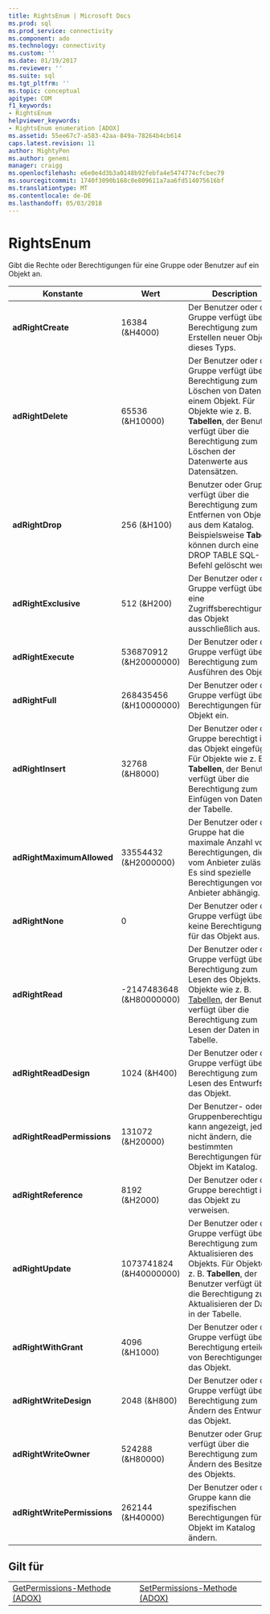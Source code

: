 ```yaml
---
title: RightsEnum | Microsoft Docs
ms.prod: sql
ms.prod_service: connectivity
ms.component: ado
ms.technology: connectivity
ms.custom: ''
ms.date: 01/19/2017
ms.reviewer: ''
ms.suite: sql
ms.tgt_pltfrm: ''
ms.topic: conceptual
apitype: COM
f1_keywords:
- RightsEnum
helpviewer_keywords:
- RightsEnum enumeration [ADOX]
ms.assetid: 55ee67c7-a583-42aa-849a-78264b4cb614
caps.latest.revision: 11
author: MightyPen
ms.author: genemi
manager: craigg
ms.openlocfilehash: e6e0e4d3b3a0148b92febfa4e5474774cfcbec79
ms.sourcegitcommit: 1740f3090b168c0e809611a7aa6fd514075616bf
ms.translationtype: MT
ms.contentlocale: de-DE
ms.lasthandoff: 05/03/2018
---
```

# <a name="rightsenum"></a>RightsEnum
Gibt die Rechte oder Berechtigungen für eine Gruppe oder Benutzer auf ein Objekt an.  
  
|Konstante|Wert|Description|  
|--------------|-----------|-----------------|  
|**adRightCreate**|16384 (&H4000)|Der Benutzer oder die Gruppe verfügt über die Berechtigung zum Erstellen neuer Objekte dieses Typs.|  
|**adRightDelete**|65536 (&H10000)|Der Benutzer oder die Gruppe verfügt über die Berechtigung zum Löschen von Daten aus einem Objekt. Für Objekte wie z. B. **Tabellen**, der Benutzer verfügt über die Berechtigung zum Löschen der Datenwerte aus Datensätzen.|  
|**adRightDrop**|256 (&H100)|Benutzer oder Gruppe verfügt über die Berechtigung zum Entfernen von Objekten aus dem Katalog. Beispielsweise **Tabellen** können durch eine DROP TABLE SQL-Befehl gelöscht werden.|  
|**adRightExclusive**|512 (&H200)|Der Benutzer oder die Gruppe verfügt über eine Zugriffsberechtigung für das Objekt ausschließlich aus.|  
|**adRightExecute**|536870912 (&H20000000)|Der Benutzer oder die Gruppe verfügt über die Berechtigung zum Ausführen des Objekts.|  
|**adRightFull**|268435456 (&H10000000)|Der Benutzer oder die Gruppe verfügt über alle Berechtigungen für das Objekt ein.|  
|**adRightInsert**|32768 (&H8000)|Der Benutzer oder die Gruppe berechtigt ist, das Objekt eingefügt. Für Objekte wie z. B. **Tabellen**, der Benutzer verfügt über die Berechtigung zum Einfügen von Daten in der Tabelle.|  
|**adRightMaximumAllowed**|33554432 (&H2000000)|Der Benutzer oder die Gruppe hat die maximale Anzahl von Berechtigungen, die vom Anbieter zulässig. Es sind spezielle Berechtigungen vom Anbieter abhängig.|  
|**adRightNone**|0|Der Benutzer oder die Gruppe verfügt über keine Berechtigungen für das Objekt aus.|  
|**adRightRead**|-2147483648 (&H80000000)|Der Benutzer oder die Gruppe verfügt über die Berechtigung zum Lesen des Objekts. Für Objekte wie z. B. [Tabellen](../../../ado/reference/adox-api/table-object-adox.md), der Benutzer verfügt über die Berechtigung zum Lesen der Daten in der Tabelle.|  
|**adRightReadDesign**|1024 (&H400)|Der Benutzer oder die Gruppe verfügt über die Berechtigung zum Lesen des Entwurfs für das Objekt.|  
|**adRightReadPermissions**|131072 (&H20000)|Der Benutzer- oder Gruppenberechtigungen kann angezeigt, jedoch nicht ändern, die bestimmten Berechtigungen für ein Objekt im Katalog.|  
|**adRightReference**|8192 (&H2000)|Der Benutzer oder die Gruppe berechtigt ist, das Objekt zu verweisen.|  
|**adRightUpdate**|1073741824 (&H40000000)|Der Benutzer oder die Gruppe verfügt über die Berechtigung zum Aktualisieren des Objekts. Für Objekte wie z. B. **Tabellen**, der Benutzer verfügt über die Berechtigung zum Aktualisieren der Daten in der Tabelle.|  
|**adRightWithGrant**|4096 (&H1000)|Der Benutzer oder die Gruppe verfügt über die Berechtigung erteilen von Berechtigungen für das Objekt.|  
|**adRightWriteDesign**|2048 (&H800)|Der Benutzer oder die Gruppe verfügt über die Berechtigung zum Ändern des Entwurfs für das Objekt.|  
|**adRightWriteOwner**|524288 (&H80000)|Benutzer oder Gruppe verfügt über die Berechtigung zum Ändern des Besitzers des Objekts.|  
|**adRightWritePermissions**|262144 (&H40000)|Der Benutzer oder die Gruppe kann die spezifischen Berechtigungen für ein Objekt im Katalog ändern.|  
  
## <a name="applies-to"></a>Gilt für  
  
|||  
|-|-|  
|[GetPermissions-Methode (ADOX)](../../../ado/reference/adox-api/getpermissions-method-adox.md)|[SetPermissions-Methode (ADOX)](../../../ado/reference/adox-api/setpermissions-method-adox.md)|
